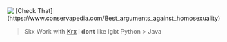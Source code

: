 <img align="left" src="https://orhun.dev/img/crow.png">
[Check That](https://www.conservapedia.com/Best_arguments_against_homosexuality)   

> Skx
> Work with [Krx](https://github.com/Kash-001)
> i **dont** like lgbt
> Python > Java
